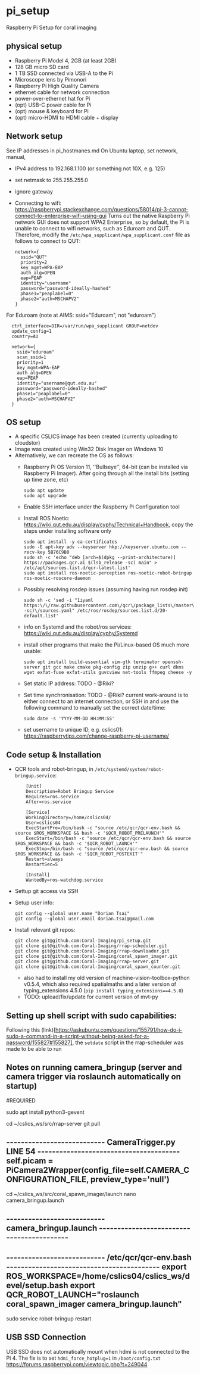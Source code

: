 # pi_setup

Raspberry Pi Setup for coral imaging

## physical setup

- Raspberry Pi Model 4, 2GB (at least 2GB)
- 128 GB micro SD card
- 1 TB SSD connected via USB-A to the Pi
- Microscope lens by Pimonori
- Raspberry Pi High Quality Camera
- ethernet cable for network connection
- power-over-ethernet hat for Pi
- (opt) USB-C power cable for Pi
- (opt) mouse & keyboard for Pi
- (opt) micro-HDMI to HDMI cable + display 

## Network setup

See IP addresses in pi_hostmanes.md
On Ubuntu laptop, set network, manual, 
- IPv4 address to 192.168.1.100 (or something not 10X, e.g. 125)
- set netmask to 255.255.255.0
- ignore gateway

- Connecting to wifi: https://raspberrypi.stackexchange.com/questions/58014/pi-3-cannot-connect-to-enterprise-wifi-using-gui
Turns out the native Raspberry Pi network GUI does not support WPA2 Enterprise, so by default, the Pi is unable to connect to wifi networks, such as Eduroam and QUT. Therefore, modify the `/etc/wpa_supplicant/wpa_supplicant.conf` file as follows to connect to QUT:

      network={
      	ssid="QUT"
      	priority=2
      	key_mgmt=WPA-EAP
      	auth_alg=OPEN
      	eap=PEAP
      	identity="username"
      	password="password-ideally-hashed"
      	phase1="peaplabel=0"
      	phase2="auth=MSCHAPV2"
      }


For Eduroam (note at AIMS: ssid="Eduroam", not "eduroam")

      ctrl_interface=DIR=/var/run/wpa_supplicant GROUP=netdev
      update_config=1
      country=AU
      
      network={
      	ssid="eduroam"
      	scan_ssid=1
      	priority=1
      	key_mgmt=WPA-EAP
      	auth_alg=OPEN
      	eap=PEAP
      	identity="username@qut.edu.au"
      	password="password-ideally-hashed"
      	phase1="peaplabel=0"
      	phase2="auth=MSCHAPV2"
      }
      
## OS setup

- A specific CSLICS image has been created (currently uploading to cloudstor)
- Image was created using Win32 Disk Imager on Windows 10
- Alternatively, we can recreate the OS as follows:
  - Raspberry Pi OS Version 11, ''Bullseye'', 64-bit (can be installed via Raspberry Pi Imager). After going through all the install bits (setting up time zone, etc)
  
        sudo apt update
        sudo apt upgrade

  - Enable SSH interface under the Raspberry Pi Configuration tool
  - Install ROS Noetic: https://wiki.qut.edu.au/display/cyphy/Technical+Handbook, copy the steps under installing software only
  
        sudo apt install -y ca-certificates
        sudo -E apt-key adv --keyserver hkp://keyserver.ubuntu.com --recv-key 5B76C9B0
        sudo sh -c 'echo "deb [arch=$(dpkg --print-architecture)] https://packages.qcr.ai $(lsb_release -sc) main" > /etc/apt/sources.list.d/qcr-latest.list'
        sudo apt install ros-noetic-perception ros-noetic-robot-bringup ros-noetic-roscore-daemon
        
  - Possibly resolving rosdep issues (assuming having run rosdep init)
 
        sudo sh -c 'sed -i "1iyaml https:\/\/raw.githubusercontent.com\/qcr\/package_lists\/master\/$(lsb_release -sc)\/sources.yaml" /etc/ros/rosdep/sources.list.d/20-default.list'

  - info on Systemd and the robot/ros services: https://wiki.qut.edu.au/display/cyphy/Systemd
  - install other programs that make the Pi/Linux-based OS much more usable:
        
        sudo apt install build-essential vim-gtk terminator openssh-server git gcc make cmake pkg-config zip unzip g++ curl dkms wget exfat-fuse exfat-utils guvcview net-tools ffmpeg cheese -y    
        
  - Set static IP address: TODO - @Riki?
  - Set time synchronisation: TODO - @Riki? current work-around is to either connect to an internet connection, or SSH in and use the following command to manually set the correct date/time:
 
        sudo date -s 'YYYY-MM-DD HH:MM:SS'
        
  - set username to unique ID, e.g. cslics01: https://raspberrytips.com/change-raspberry-pi-username/   
 
## Code setup & Installation

  - QCR tools and robot-bringup, in `/etc/systemd/system/robot-bringup.service`:

            [Unit]
            Description=Robot Bringup Service
            Requires=ros.service
            After=ros.service
            
            [Service]
            WorkingDirectory=/home/cslics04/
            User=cslics04
            ExecStartPre=/bin/bash -c "source /etc/qcr/qcr-env.bash && source $ROS_WORKSPACE && bash -c '$QCR_ROBOT_PRELAUNCH'"
            ExecStart=/bin/bash -c "source /etc/qcr/qcr-env.bash && source $ROS_WORKSPACE && bash -c '$QCR_ROBOT_LAUNCH'"
            ExecStop=/bin/bash -c "source /etc/qcr/qcr-env.bash && source $ROS_WORKSPACE && bash -c '$QCR_ROBOT_POSTEXIT'"
            Restart=always
            RestartSec=5
            
            [Install]
            WantedBy=ros-watchdog.service

      
  - Settup git access via SSH
  - Setup user info:
 
        git config --global user.name "Dorian Tsai"
        git config --global user.email dorian.tsai@gmail.com
        
  - Install relevant git repos:
  
        git clone git@github.com:Coral-Imaging/pi_setup.git
        git clone git@github.com:Coral-Imaging/rrap-scheduler.git
        git clone git@github.com:Coral-Imaging/rrap-downloader.git
        git clone git@github.com:Coral-Imaging/coral_spawn_imager.git
        git clone git@github.com:Coral-Imaging/rrap-server.git
        git clone git@github.com:Coral-Imaging/coral_spawn_counter.git

    - also had to install my old version of machine-vision-toolbox-python v0.5.4, which also required spatialmaths and a later version of typing_extensions 4.5.0 (`pip install typing_extensions==4.5.0`)
    - TODO: upload/fix/update for current version of mvt-py
        

## Setting up shell script with sudo capabilities:

Following this (link)[https://askubuntu.com/questions/155791/how-do-i-sudo-a-command-in-a-script-without-being-asked-for-a-password/155827#155827], the `setdate` script in the rrap-scheduler was made to be able to run

## Notes on running camera_bringup (server and camera trigger via roslaunch automatically on startup)

#REQUIRED
 
sudo apt install python3-gevent
 
cd ~/cslics_ws/src/rrap-server
git pull
 
--------------------------- CameraTrigger.py LINE 54 ---------------------------------------
self.picam = PiCamera2Wrapper(config_file=self.CAMERA_CONFIGURATION_FILE, preview_type='null')
--------------------------------------------------------------------------------------------
 
cd ~/cslics_ws/src/coral_spawn_imager/launch
nano camera_bringup.launch
 
--------------------------- camera_bringup.launch ------------------------------------------
<launch>
<node pkg="coral_spawn_imager" type="CameraTrigger.py" name="camera_trigger" />
<node pkg="rrap_server" type="app" name="rrap_server" />
</launch>
--------------------------------------------------------------------------------------------
 
--------------------------- /etc/qcr/qcr-env.bash ------------------------------------------
export ROS_WORKSPACE=/home/cslics04/cslics_ws/devel/setup.bash
export QCR_ROBOT_LAUNCH="roslaunch coral_spawn_imager camera_bringup.launch"
--------------------------------------------------------------------------------------------
 
sudo service robot-bringup restart


## USB SSD Connection 

USB SSD does not automatically mount when hdmi is not connected to the Pi 4. The fix is to set `hdmi_force_hotplug=1` in `/boot/config.txt`
https://forums.raspberrypi.com/viewtopic.php?t=249044

